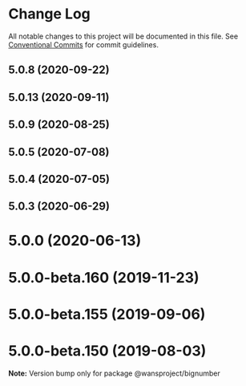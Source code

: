 # Change Log

All notable changes to this project will be documented in this file.
See [Conventional Commits](https://conventionalcommits.org) for commit guidelines.

## 5.0.8 (2020-09-22)



## 5.0.13 (2020-09-11)



## 5.0.9 (2020-08-25)



## 5.0.5 (2020-07-08)



## 5.0.4 (2020-07-05)



## 5.0.3 (2020-06-29)



# 5.0.0 (2020-06-13)



# 5.0.0-beta.160 (2019-11-23)



# 5.0.0-beta.155 (2019-09-06)



# 5.0.0-beta.150 (2019-08-03)

**Note:** Version bump only for package @wansproject/bignumber

